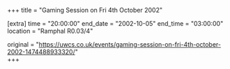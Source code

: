 +++
title = "Gaming Session on Fri 4th October 2002"

[extra]
time = "20:00:00"
end_date = "2002-10-05"
end_time = "03:00:00"
location = "Ramphal R0.03/4"

original = "https://uwcs.co.uk/events/gaming-session-on-fri-4th-october-2002-1474488933320/"    
+++



